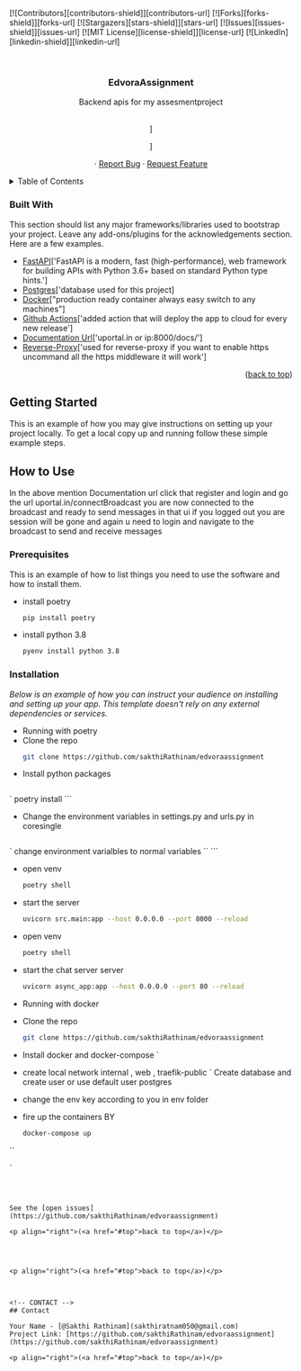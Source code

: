 <div id="top"></div>
<!--
*** Thanks for checking out the Best-README-Template. If you have a suggestion
*** that would make this better, please fork the repo and create a pull request
*** or simply open an issue with the tag "enhancement".
*** Don't forget to give the project a star!
*** Thanks again! Now go create something AMAZING! :D
-->



<!-- PROJECT SHIELDS -->
<!--
*** I'm using markdown "reference style" links for readability.
*** Reference links are enclosed in brackets [ ] instead of parentheses ( ).
*** See the bottom of this document for the declaration of the reference variables
*** for contributors-url, forks-url, etc. This is an optional, concise syntax you may use.
*** https://www.markdownguide.org/basic-syntax/#reference-style-links
-->
[![Contributors][contributors-shield]][contributors-url]
[![Forks][forks-shield]][forks-url]
[![Stargazers][stars-shield]][stars-url]
[![Issues][issues-shield]][issues-url]
[![MIT License][license-shield]][license-url]
[![LinkedIn][linkedin-shield]][linkedin-url]



<!-- PROJECT LOGO -->
<br />
<div align="center">
  

  <h3 align="center">EdvoraAssignment</h3>

  <p align="center">
    Backend apis for my assesmentproject
    <br />
    <br />
    <p View Documentation of this Apis["uportal.in/docs">]</p>
    <p After login and register connect to broadcast["uportal.in/connectBroadcast">]</p>
    ·
    <a href="https://github.com/sakthiRathinam/edvoraassignment/issues">Report Bug</a>
    ·
    <a href="https://github.com/sakthiRathinam/edvoraassignment/issues">Request Feature</a>
  </p>
</div>



<!-- TABLE OF CONTENTS -->
<details>
  <summary>Table of Contents</summary>
  <ol>
    <li>
      <a href="#about-the-project">About The Project</a>
      <ul>
        <li><a href="#built-with">Built With</a></li>
      </ul>
    </li>
    <li>
      <a href="#getting-started">Getting Started</a>
      <ul>
        <li><a href="#prerequisites">Prerequisites</a></li>
        <li><a href="#installation">Installation</a></li>
      </ul>
    </li>
  </ol>
</details>




### Built With

This section should list any major frameworks/libraries used to bootstrap your project. Leave any add-ons/plugins for the acknowledgements section. Here are a few examples.

* [FastAPI](https://fastapi.tiangolo.com/)['FastAPI is a modern, fast (high-performance), web framework for building APIs with Python 3.6+ based on standard Python type hints.']
* [Postgres](https://postgresql.org/)['database used for this project]
* [Docker](https://docker.org/)["production ready container always easy switch to any machines"]
* [Github Actions](https://actions.dev/)['added action that will deploy the app to cloud for every new release']
* [Documentation Url](http://uportal.in/docs)['uportal.in or ip:8000/docs/']
* [Reverse-Proxy](https://traefik.io/)['used for reverse-proxy if you want to enable https uncommand all the https middleware it will work']


<p align="right">(<a href="#top">back to top</a>)</p>



<!-- GETTING STARTED -->
## Getting Started

This is an example of how you may give instructions on setting up your project locally.
To get a local copy up and running follow these simple example steps.
## How to Use

In the above mention Documentation url click that register and login and go the url uportal.in/connectBroadcast you are now connected to the broadcast and ready to send messages in that ui if you logged out you are session will be gone and again u need to login and navigate to the broadcast to send and receive messages

### Prerequisites

This is an example of how to list things you need to use the software and how to install them.
* install poetry
  ```sh
  pip install poetry
* install python 3.8
  ```sh
  pyenv install python 3.8

  ```

### Installation

_Below is an example of how you can instruct your audience on installing and setting up your app. This template doesn't rely on any external dependencies or services._

* Running with poetry
* Clone the repo
   ```sh
   git clone https://github.com/sakthiRathinam/edvoraassignment
   ```
* Install python packages
    ```sh
`   poetry install
    ```
* Change the environment variables in settings.py and urls.py in coresingle
     ```sh
`    change environment varialbles to normal variables
``  ```
* open venv
     ```sh
     poetry shell
     ```
* start the server
     ```sh
    uvicorn src.main:app --host 0.0.0.0 --port 8000 --reload
* open venv
     ```sh
     poetry shell
     ```
* start the chat server server
     ```sh
    uvicorn async_app:app --host 0.0.0.0 --port 80 --reload
    ```

* Running with docker
* Clone the repo
   ```sh
   git clone https://github.com/sakthiRathinam/edvoraassignment
   ```
* Install docker and docker-compose
`    
* create local network internal , web , traefik-public
`    Create database and create user or use default user postgres

* change the env key according to you in env folder 

* fire up the containers BY
    ```sh
    docker-compose up
``


   `
   ```



See the [open issues](https://github.com/sakthiRathinam/edvoraassignment) 

<p align="right">(<a href="#top">back to top</a>)</p>




<p align="right">(<a href="#top">back to top</a>)</p>



<!-- CONTACT -->
## Contact

Your Name - [@Sakthi Rathinam](sakthiratnam050@gmail.com) 
Project Link: [https://github.com/sakthiRathinam/edvoraassignment](https://github.com/sakthiRathinam/edvoraassignment)

<p align="right">(<a href="#top">back to top</a>)</p>